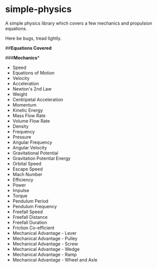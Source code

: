 # simple-physics
A simple physics library which covers a few mechanics and propulsion equations.

Here be bugs, tread lightly.

##**Equations Covered**

###**Mechanics***

* Speed
* Equations of Motion
* Velocity
* Acceleration
* Newton's 2nd Law
* Weight
* Centripetal Acceleration
* Momentum
* Kinetic Energy
* Mass Flow Rate
* Volume Flow Rate
* Density
* Frequency
* Pressure
* Angular Frequency
* Angular Velocity
* Gravitational Potential
* Gravitation Potential Energy
* Orbital Speed
* Escape Speed
* Mach Number
* Efficiency
* Power
* Impulse
* Torque
* Pendulum Period
* Pendulum Frequency
* Freefall Speed
* Freefall Distance
* Freefall Duration
* Friction Co-efficient
* Mechanical Advantage - Lever
* Mechanical Advantage - Pulley
* Mechanical Advantage - Screw
* Mechanical Advantage - Wedge
* Mechanical Advantage - Ramp
* Mechanical Advantage - Wheel and Axle

